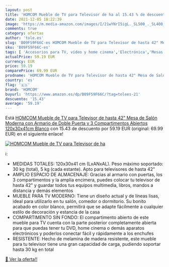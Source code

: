 ```yaml
---
layout: post
title: 'HOMCOM Mueble de TV para Televisor de ha al 15.43 % de descuento'
date: 2021-12-05 18:22:39
image: 'https://m.media-amazon.com/images/I/21wYNrI5igL._SL500_._SL400_.jpg'
comments: true
category: ofertas
author: 'tole.es'
slug: 'B09FS9F66C-es HOMCOM Mueble de TV para Televisor de hasta 42" Mesa de...'
sku: 'B09FS9F66C-es'
tags: [ 'Accesorios para TV, vídeo y home cinema','Electrónica','Mesas para TV','Mesas y soportes para TV','TV, vídeo y home cinema','homcom','televisor', ]
actualPrice: 59.19 EUR
currency: EUR
price: 59.19
comparePrice: 69.99 EUR
prodname: 'HOMCOM Mueble de TV para Televisor de hasta 42" Mesa de Salón Moderna con Armario de Doble Puerta y 3 Compartimentos Abiertos 120x30x41cm Blanco'
country: 'es'
flag: '🇪🇸'
brand: 'HOMCOM'
buyurl: 'https://www.amazon.es/dp/B09FS9F66C/?tag=tolees-21'
descuento: '15.43'
average: '59.19'
---
```


Está [HOMCOM Mueble de TV para Televisor de hasta 42" Mesa de Salón Moderna con Armario de Doble Puerta y 3 Compartimentos Abiertos 120x30x41cm Blanco](https://www.amazon.es/dp/B09FS9F66C/?tag=tolees-21) con 15.43 de descuento por 59.19 EUR (original: 69.99 EUR) en el siguiente enlace!

[![HOMCOM Mueble de TV para Televisor de ha](https://m.media-amazon.com/images/I/21wYNrI5igL._SL500_._SL400_.jpg)](https://www.amazon.es/dp/B09FS9F66C/?tag=tolees-21)

ℹ️:

- MEDIDAS TOTALES: 120x30x41 cm (LxANxAL). Peso máximo soportado: 30 kg (total), 5 kg (cada estante). Apto para televisores de hasta 42"
- AMPLIO ESPACIO DE ALMACENAJE: Gracias al armario con puertas, los 3 compartimentos y la amplia encimera, puedes colocar tu televisor de hasta 42" y guardar todos tus equipos multimedia, libros, mandos a distancia y demás elementos
- MUEBLE PARA TV MODERNO: Tiene un diseño actual y de líneas lisas, ideal para utilizarlo en tu salón, comedor o dormitorio. Su bonito acabado en color blanco, permitirá que se adapte fácilmente a cualquier estilo de decoración y estancia de la casa
- COMPARTIMENTO SIN FONDO: El compartimento abierto de este mueble para TV cuenta con la parte posterior completamente abierta para que puedas tener tu DVD, home cinema o demás aparatos electrónicos y poderlos conectar fácil y rápidamente a los enchufes
- RESISTENTE: Hecho de melamina de madera resistente, este mueble para tu televisor tiene una gran capacidad de carga, pudiendo soportar hasta 30 kg en total

[🛒 Ver la oferta!!](https://www.amazon.es/dp/B09FS9F66C/?tag=tolees-21)
